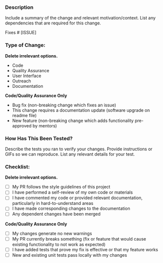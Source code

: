 ### Description
Include a summary of the change and relevant motivation/context. List any dependencies that are required for this change.

Fixes # [ISSUE]

### Type of Change:
**Delete irrelevant options.**

- Code
- Quality Assurance
- User Interface
- Outreach
- Documentation

**Code/Quality Assurance Only**
- Bug fix (non-breaking change which fixes an issue)
- This change requires a documentation update (software upgrade on readme file)
- New feature (non-breaking change which adds functionality pre-approved by mentors)



### How Has This Been Tested?
Describe the tests you ran to verify your changes. Provide instructions or GIFs so we can reproduce. List any relevant details for your test.


### Checklist:
**Delete irrelevant options.**

- [ ] My PR follows the style guidelines of this project
- [ ] I have performed a self-review of my own code or materials
- [ ] I have commented my code or provided relevant documentation, particularly in hard-to-understand areas
- [ ] I have made corresponding changes to the documentation
- [ ] Any dependent changes have been merged 

**Code/Quality Assurance Only**
- [ ] My changes generate no new warnings 
- [ ] My PR currently breaks something (fix or feature that would cause existing functionality to not work as expected)
- [ ] I have added tests that prove my fix is effective or that my feature works
- [ ] New and existing unit tests pass locally with my changes
